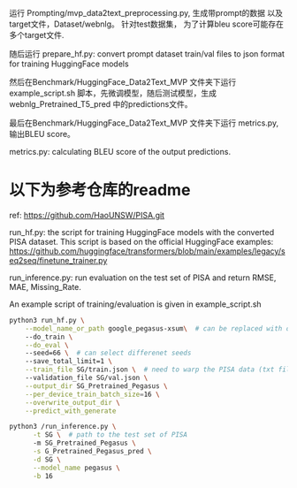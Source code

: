 运行 Prompting/mvp_data2text_preprocessing.py, 生成带prompt的数据 以及 target文件，Dataset/webnlg。 针对test数据集， 为了计算bleu score可能存在多个target文件.

随后运行 prepare_hf.py: convert prompt dataset train/val files to json format for training HuggingFace models

然后在Benchmark/HuggingFace_Data2Text_MVP 文件夹下运行 example_script.sh 脚本，先微调模型，随后测试模型，生成 webnlg_Pretrained_T5_pred 中的predictions文件。

最后在Benchmark/HuggingFace_Data2Text_MVP 文件夹下运行 metrics.py, 输出BLEU score。

metrics.py: calculating BLEU score of the output predictions.

# 以下为参考仓库的readme
ref: https://github.com/HaoUNSW/PISA.git

run_hf.py: the script for training HuggingFace models with the converted PISA dataset. This script is based on the official HuggingFace examples: https://github.com/huggingface/transformers/blob/main/examples/legacy/seq2seq/finetune_trainer.py

run_inference.py: run evaluation on the test set of PISA and return RMSE, MAE, Missing_Rate.

An example script of training/evaluation is given in example_script.sh

```bash
python3 run_hf.py \
    --model_name_or_path google_pegasus-xsum\  # can be replaced with other models
    --do_train \
    --do_eval \  
    --seed=66 \  # can select differenet seeds
    --save_total_limit=1 \
    --train_file SG/train.json \  # need to warp the PISA data (txt files) into json format via prepare_hf.py
    --validation_file SG/val.json \
    --output_dir SG_Pretrained_Pegasus \
    --per_device_train_batch_size=16 \
    --overwrite_output_dir \
    --predict_with_generate

python3 /run_inference.py \
      -t SG \  # path to the test set of PISA
      -m SG_Pretrained_Pegasus \
      -s G_Pretrained_Pegasus_pred \
      -d SG \
      --model_name pegasus \
      -b 16

```

